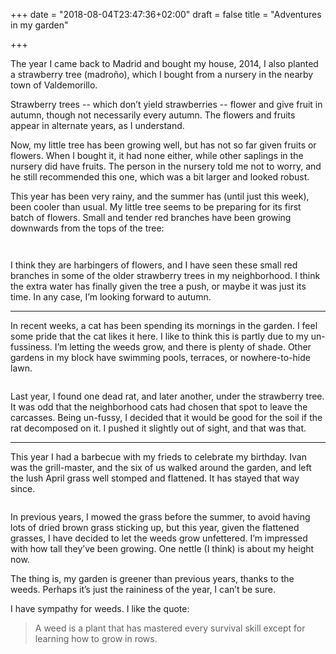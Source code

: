 +++
date = "2018-08-04T23:47:36+02:00"
draft = false
title = "Adventures in my garden"

+++

The year I came back to Madrid and bought my house, 2014, I also planted a
strawberry tree (madroño), which I bought from a nursery in the nearby town
of Valdemorillo.

Strawberry trees -- which don’t yield strawberries -- flower and give fruit in
autumn, though not necessarily every autumn. The flowers and fruits appear
in alternate years, as I understand.

Now, my little tree has been growing well, but has not so far given fruits or
flowers. When I bought it, it had none either, while other saplings in the
nursery did have fruits. The person in the nursery told me not to worry, and
he still recommended this one, which was a bit larger and looked robust.

This year has been very rainy, and the summer has (until just this week), been
cooler than usual. My little tree seems to be preparing for its first batch
of flowers. Small and tender red branches have been growing downwards from the tops of the tree:

<a href="https://jsilvela.smugmug.com/Other/Sueltas/i-CCk8cSp/A"><img src="https://photos.smugmug.com/Other/Sueltas/i-CCk8cSp/0/21b2deea/M/P1030005-M.jpg" alt=""></a>

<a href="https://jsilvela.smugmug.com/Other/Sueltas/i-SHWzJND/A"><img src="https://photos.smugmug.com/Other/Sueltas/i-SHWzJND/0/6b5f9331/M/P1030009-M.jpg" alt=""></a>

I think they are harbingers of flowers, and I have seen these
small red branches
in some of the older strawberry trees in my neighborhood.
I think the extra water has finally given the tree a push,
or maybe it was just its
time. In any case, I’m looking forward to autumn.

<hr/>

In recent weeks, a cat has been spending its mornings in the garden. I feel some
pride that the cat likes it here. I like to think this is partly due to my
un-fussiness. I’m letting the weeds grow, and there is plenty of shade. Other
gardens in my block have swimming pools, terraces, or nowhere-to-hide lawn.

<a href="https://jsilvela.smugmug.com/Other/Sueltas/i-HBjZksv/A"><img src="https://photos.smugmug.com/Other/Sueltas/i-HBjZksv/0/9aeeb150/M/P1030003-M.jpg" alt=""></a>

Last year, I found one dead rat, and later another,
under the strawberry tree. It was odd that the
neighborhood cats had chosen that spot to leave the carcasses. Being un-fussy, I
decided that it would be good for the soil if the rat decomposed on it. I pushed
it slightly out of sight, and that was that.

<hr/>

This year I had a barbecue with my frieds to celebrate my birthday. Ivan was
the grill-master, and the six of us walked around the garden, and left
the lush April
grass well stomped and flattened. It has stayed that way since.

<a href="https://jsilvela.smugmug.com/Other/Sueltas/i-tzkW2zS/A"><img src="https://photos.smugmug.com/Other/Sueltas/i-tzkW2zS/0/21f47fac/M/P1020836-M.jpg" alt=""></a>

In previous years, I mowed the grass before the summer, to avoid having lots
of dried brown grass sticking up, but this year, given the flattened grasses,
I have decided to let the weeds grow unfettered. I’m impressed with how tall
they’ve been growing. One nettle (I think) is about my height now.

The thing is, my garden is greener than previous years, thanks to the weeds.
Perhaps it’s just the raininess of the year, I can’t be sure.

I have sympathy for weeds. I like the quote:

> A weed is a plant that has mastered every survival skill
> except for learning how to grow in rows.

<a href="https://jsilvela.smugmug.com/Other/Sueltas/i-qcTXT35/A"><img src="https://photos.smugmug.com/Other/Sueltas/i-qcTXT35/0/476dc4d5/M/P1030012-M.jpg" alt=""></a>

<a href="https://jsilvela.smugmug.com/Other/Sueltas/i-Ff4CQLS/A"><img src="https://photos.smugmug.com/Other/Sueltas/i-Ff4CQLS/0/dfcf02fd/M/P1030014-M.jpg" alt=""></a>
